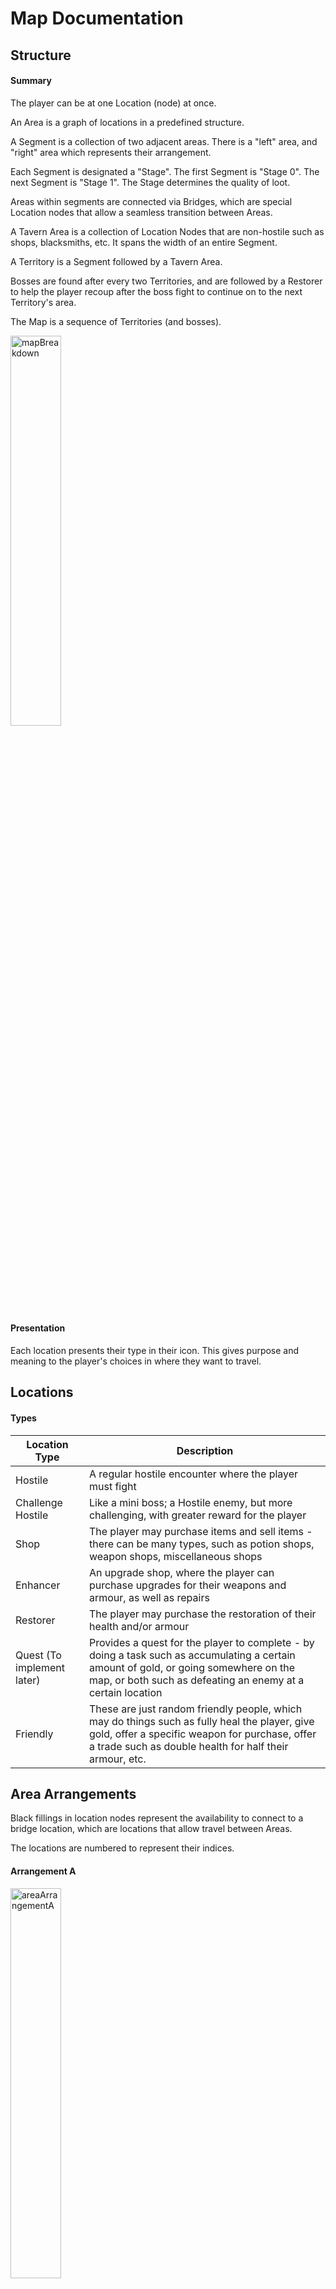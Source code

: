 # Map Documentation

## Structure

#### Summary

The player can be at one Location (node) at once.

An Area is a graph of locations in a predefined structure.

A Segment is a collection of two adjacent areas. There is a "left" area, and "right" area which represents their arrangement.

Each Segment is designated a "Stage". The first Segment is "Stage 0". The next Segment is "Stage 1". The Stage determines the quality of loot.

Areas within segments are connected via Bridges, which are special Location nodes that allow a seamless transition between Areas.

A Tavern Area is a collection of Location Nodes that are non-hostile such as shops, blacksmiths, etc. It spans the width of an entire Segment.

A Territory is a Segment followed by a Tavern Area.

Bosses are found after every two Territories, and are followed by a Restorer to help the player recoup after the boss fight to continue on to the next Territory's area.

The Map is a sequence of Territories (and bosses).

<img src="Assets/mapBreakdown.jpg" alt="mapBreakdown" width="40%" /> 

#### Presentation

Each location presents their type in their icon. This gives purpose and meaning to the player's choices in where they want to travel.

## Locations

#### Types

| Location Type              | Description                                                  |
| -------------------------- | ------------------------------------------------------------ |
| Hostile                    | A regular hostile encounter where the player must fight      |
| Challenge Hostile          | Like a mini boss; a Hostile enemy, but more challenging, with greater reward for the player |
| Shop                       | The player may purchase items and sell items - there can be many types, such as potion shops, weapon shops, miscellaneous shops |
| Enhancer                   | An upgrade shop, where the player can purchase upgrades for their weapons and armour, as well as repairs |
| Restorer                   | The player may purchase the restoration of their health and/or armour |
| Quest (To implement later) | Provides a quest for the player to complete - by doing a task such as accumulating a certain amount of gold, or going somewhere on the map, or both such as defeating an enemy at a certain location |
| Friendly                   | These are just random friendly people, which may do things such as fully heal the player, give gold, offer a specific weapon for purchase, offer a trade such as double health for half their armour, etc. |

## Area Arrangements

Black fillings in location nodes represent the availability to connect to a bridge location, which are locations that allow travel between Areas.

The locations are numbered to represent their indices.

#### Arrangement A

<img src="Assets/areaArrangementA.png" alt="areaArrangementA" width="40%" /> 

#### Arrangement B

<img src="Assets/areaArrangementB.png" alt="areaArrangementB" width="40%" /> 

#### Arrangement C

<img src="Assets/areaArrangementC.png" alt="areaArrangementC" width="40%" /> 

#### Arrangement D

<img src="Assets/areaArrangementD.png" alt="areaArrangementD" width="40%" /> 

#### Arrangement E

<img src="Assets/areaArrangementE.png" alt="areaArrangementE" width="40%" /> 

#### Arrangement F

<img src="Assets/areaArrangementF.png" alt="areaArrangementF" width="40%" /> 

#### Arrangement G

<img src="Assets/areaArrangementG.png" alt="areaArrangementG" width="40%" /> 

#### Arrangement H

<img src="Assets/areaArrangementH.png" alt="areaArrangementH" width="40%" /> 

#### Arrangement I

<img src="Assets/areaArrangementI.png" alt="areaArrangementI" width="40%" /> 

#### Arrangement J

<img src="Assets/areaArrangementJ.png" alt="areaArrangementJ" width="40%" /> 

